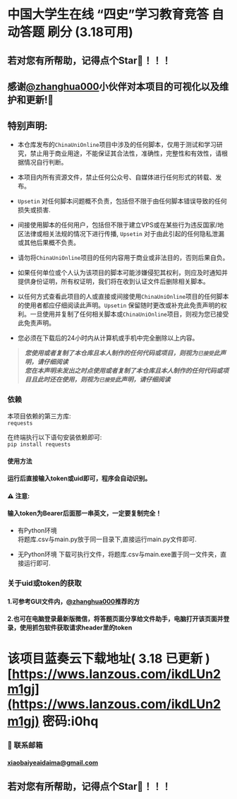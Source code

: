 # 中国大学生在线 “四史”学习教育竞答 自动答题 刷分 (3.18可用)  
## 若对您有所帮助，记得点个Star🌟！！！ 
 
 

## 感谢[@zhanghua000](http:\/\/github.com\/zhanghua000)小伙伴对本项目的可视化以及维护和更新!🥰


## 特别声明:

* 本仓库发布的`ChinaUniOnline`项目中涉及的任何脚本，仅用于测试和学习研究，禁止用于商业用途，不能保证其合法性，准确性，完整性和有效性，请根据情况自行判断。

* 本项目内所有资源文件，禁止任何公众号、自媒体进行任何形式的转载、发布。

* `Upsetin` 对任何脚本问题概不负责，包括但不限于由任何脚本错误导致的任何损失或损害.

* 间接使用脚本的任何用户，包括但不限于建立VPS或在某些行为违反国家/地区法律或相关法规的情况下进行传播, `Upsetin` 对于由此引起的任何隐私泄漏或其他后果概不负责。

* 请勿将`ChinaUniOnline`项目的任何内容用于商业或非法目的，否则后果自负。

* 如果任何单位或个人认为该项目的脚本可能涉嫌侵犯其权利，则应及时通知并提供身份证明，所有权证明，我们将在收到认证文件后删除相关脚本。

* 以任何方式查看此项目的人或直接或间接使用`ChinaUniOnline`项目的任何脚本的使用者都应仔细阅读此声明。`Upsetin` 保留随时更改或补充此免责声明的权利。一旦使用并复制了任何相关脚本或`ChinaUniOnline`项目，则视为您已接受此免责声明。
  
* 您必须在下载后的24小时内从计算机或手机中完全删除以上内容。  

> ***您使用或者复制了本仓库且本人制作的任何代码或项目，则视为`已接受`此声明，请仔细阅读***  
> ***您在本声明未发出之时点使用或者复制了本仓库且本人制作的任何代码或项目且此时还在使用，则视为`已接受`此声明，请仔细阅读***


### 依赖
本项目依赖的第三方库:  
`requests`  

在终端执行以下语句安装依赖即可:  
`pip install requests`  

#### 使用方法
#### 运行后直接输入token或uid即可，程序会自动识别。 
#### ⚠️ ️注意:
#### ️输入token为Bearer后面那一串英文，一定要复制完全！
+ 有Python环境  
  将题库.csv与main.py放于同一目录下,直接运行main.py文件即可.
  
+ 无Python环境
  下载可执行文件，将题库.csv与main.exe置于同一文件夹，直接运行即可.
  
### 关于uid或token的获取  
#### 1.可参考GUI文件内，[@zhanghua000](http:\/\/github.com\/zhanghua000)推荐的方  
#### 2.也可在电脑登录最新版微信，将答题页面分享给文件助手，电脑打开该页面并登录，使用抓包软件获取请求header里的token

# 该项目蓝奏云下载地址( 3.18 已更新 ) [https://wws.lanzous.com/ikdLUn2m1gj](https://wws.lanzous.com/ikdLUn2m1gj) 密码:i0hq
### 📧 联系邮箱
#### xiaobaiyeaidaima@gmail.com
## 若对您有所帮助，记得点个Star🌟！！！  
